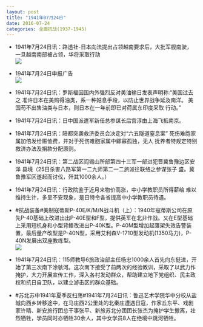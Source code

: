 ```yaml
---
layout: post
title: "1941年07月24日"
date: 2016-07-24
categories: 全面抗战(1937-1945)
---
```


<meta name="referrer" content="no-referrer" />

- 1941年7月24日讯：路透社-日本向法提出占领越南要求后，大批军舰南驶，一旦越南南部被占领，华将采取行动 <br/><img src="https://ww1.sinaimg.cn/large/aca367d8jw1f65e6aujcdj20hb0ko79k.jpg" />

- 1941年7月24日申报广告 <br/><img src="https://ww4.sinaimg.cn/large/aca367d8jw1f65cfz790cj20pp0higs0.jpg" />

- 1941年7月24日讯：罗斯福因国内外强烈反对美油输日发表声明称:“美国过去之 准许日本在美购得油类，系一种姑息手段，以防止世界战争延及南洋。 美国苟不出售油类与日本，则日本在一年前即已对荷属东印度采取 行动。” 

- 1941年7月24日讯：日中国派遣军新任总参谋长后宫淳由上海飞抵南京。 

- 1941年7月24日讯：陪都突袭救济委员会决定对“六五隧道窒息案” 死伤难胞家属加倍发给赈恤费，并对于死伤难胞家属中鳏寡孤独，无人 抚养者特规定特别救济办法及捐款分配原则。 

- 1941年7月24日讯：第二战区阎锡山所部第四十三军一部进犯晋冀鲁豫边区安泽 县境（25日杀害八路军第一二九师第二一二旅派往联络之参谋张子 盛。冀鲁豫军区遂起而讨伐，歼其1000余人。） 

- 1941年7月24日讯：行政院鉴于近月来物价高涨，中小学教职员所得薪给 难以维持生计，多呈不安现象，是日特令各省提高中小学教职员待遇。 

- #抗战装备#美制寇蒂斯P-40E/K/M/N战斗机（上）：1940年寇蒂斯公司在原先P-40基础上改进出出P-40E型和F型，提供英军在北非作战。又在E型基础上采用短机身和小型背鳍改进出P-40K型。P-40M型增加起落架失效告警装置，最后量产改型是P-40N型，采用艾利森V-1710型发动机(1350马力)，P-40N发展出双座教练型。 <br/><img src="https://ww4.sinaimg.cn/large/aca367d8jw1f64rmxkvxgj20k50zdqce.jpg" />

- 1941年7月24日讯：115师教导6旅政治部主任杨忠1000余人首先向东挺进，开始了第三次南下涂骇河。这次南下接受了前两次的经验教训，采取了以武力作掩护，大力开展宣传工作，深入各村发动群众，帮助建立地下党组织、民主政权和抗日自卫队，以建立游击区的群众基础。 

- #苏北苏中1941年夏季反扫荡#1941年7月24日讯：鲁迅艺术学院华中分校从盐城向西乡转移途中，在马庄西2公里处的北秦庄遭遇日寇，作家丘东平、戏剧家许晴、新安旅行团总干事张平、新旅苏北分团团长张杰为掩护学生撤离，壮烈牺牲，学员同时亦牺牲30余人，其中女学员8人在绝境中跳河牺牲。 

